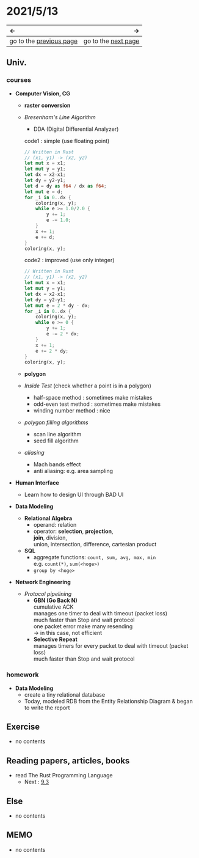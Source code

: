 # 2021/5/13
|←|→|
|:---|---:|
go to the [previous page](./12th.md) | go to the [next page](url)

## Univ.
### courses
- **Computer Vision, CG**
    - **raster conversion**
    - *Bresenham's  Line Algorithm*
        - DDA (Digital Differential Analyzer)

        code1 : simple (use floating point)
        ```Rust
        // Written in Rust
        // (x1, y1) -> (x2, y2)
        let mut x = x1;
        let mut y = y1;
        let dx = x2-x1;
        let dy = y2-y1;
        let d = dy as f64 / dx as f64;
        let mut e = d;
        for _i in 0..dx {
            coloring(x, y);
            while e >= 1.0/2.0 {
                y += 1;
                e -= 1.0;
            }
            x += 1;
            e += d;
        }
        coloring(x, y);
        ```
        code2 : improved (use only integer)
        ```Rust
        // Written in Rust
        // (x1, y1) -> (x2, y2)
        let mut x = x1;
        let mut y = y1;
        let dx = x2-x1;
        let dy = y2-y1;
        let mut e = 2 * dy - dx;
        for _i in 0..dx {
            coloring(x, y);
            while e >= 0 {
                y += 1;
                e -= 2 * dx;
            }
            x += 1;
            e += 2 * dy;
        }
        coloring(x, y);
        ```
    - **polygon**
    - *Inside Test* (check whether a point is in a polygon)
        - half-space method : sometimes make mistakes
        - odd-even test method : sometimes make mistakes
        - winding number method : nice
    - *polygon filling algorithms*
        - scan line algorithm
        - seed fill algorithm
    - *aliasing*
        - Mach bands effect
        - anti aliasing: e.g. area sampling

- **Human Interface**
    - Learn how to design UI through BAD UI

- **Data Modeling**
    - **Relational Algebra**
        - operand: relation
        - operator: **selection**, **projection**,   
          **join**, division,  
          union, intersection, difference, cartesian product
    - **SQL**
        - aggregate functions: `count, sum, avg, max, min`  
          e.g. `count(*)`, `sum(<hoge>)`
        - `group by <hoge>`

- **Network Engineering**
    - *Protocol pipelining*
        - **GBN (Go Back N)**  
          cumulative ACK  
          manages one timer to deal with timeout (packet loss)  
          much faster than Stop and wait protocol  
          one packet error make many resending  
          -> in this case, not efficient  
        - **Selective Repeat**  
          manages timers for every packet to deal with timeout (packet loss)  
          much faster than Stop and wait protocol  

### homework
- **Data Modeling**
    - create a tiny relational database
    - Today, modeled RDB from the Entity Relationship Diagram & began to write the report

## Exercise
- no contents

## Reading papers, articles, books
- read The Rust Programming Language
    - Next : [9.3](url)

## Else
- no contents

## MEMO
- no contents

